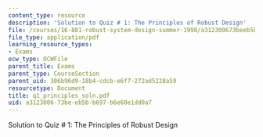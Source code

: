 ```yaml
---
content_type: resource
description: 'Solution to Quiz # 1: The Principles of Robust Design'
file: /courses/16-881-robust-system-design-summer-1998/a312300673beeb5bb697b6e60e1dd0a7_q1_principles_soln.pdf
file_type: application/pdf
learning_resource_types:
- Exams
ocw_type: OCWFile
parent_title: Exams
parent_type: CourseSection
parent_uid: 306b96d9-18b4-cdcb-e6f7-272ad5228a59
resourcetype: Document
title: q1_principles_soln.pdf
uid: a3123006-73be-eb5b-b697-b6e60e1dd0a7
---
```

Solution to Quiz # 1: The Principles of Robust Design

